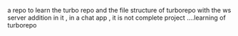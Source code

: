 a repo to learn the turbo repo and the file structure of turborepo with the ws server addition in it , in a chat app , it is not complete project ....learning of turborepo
